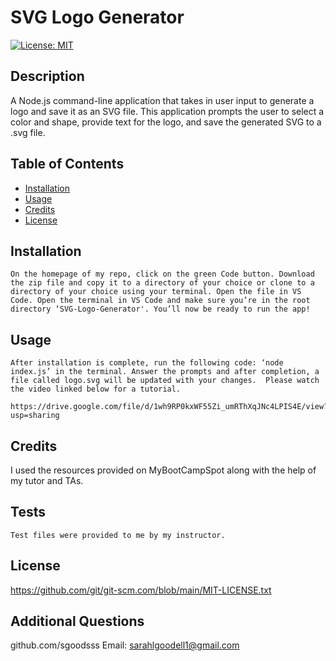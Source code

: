 # SVG Logo Generator
  [![License: MIT](https://img.shields.io/badge/License-MIT-yellow.svg)](https://opensource.org/licenses/MIT)

  ## Description

  A Node.js command-line application that takes in user input to generate a logo and save it as an SVG file. This application prompts the user to select a color and shape, provide text for the logo, and save the generated SVG to a .svg file.

  ## Table of Contents 

  - [Installation](#installation)
  - [Usage](#usage)
  - [Credits](#credits)
  - [License](#license)

  ## Installation
    On the homepage of my repo, click on the green Code button. Download the zip file and copy it to a directory of your choice or clone to a directory of your choice using your terminal. Open the file in VS Code. Open the terminal in VS Code and make sure you’re in the root directory ‘SVG-Logo-Generator'. You’ll now be ready to run the app!


  ## Usage
    After installation is complete, run the following code: ‘node index.js’ in the terminal. Answer the prompts and after completion, a file called logo.svg will be updated with your changes.  Please watch the video linked below for a tutorial.
    
    https://drive.google.com/file/d/1wh9RP0kxWF55Zi_umRThXqJNc4LPIS4E/view?usp=sharing

  ## Credits
  
  I used the resources provided on MyBootCampSpot along with the help of my tutor and TAs.

  ## Tests
    Test files were provided to me by my instructor.
  

  ## License
  https://github.com/git/git-scm.com/blob/main/MIT-LICENSE.txt
 
  ## Additional Questions
  github.com/sgoodsss
  Email: sarahlgoodell1@gmail.com